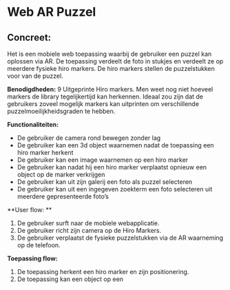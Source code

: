 # Web AR Puzzel


## Concreet:
Het is een mobiele web toepassing waarbij de gebruiker een puzzel kan oplossen via AR. 
De toepassing verdeelt de foto in stukjes en verdeelt ze op meerdere fysieke hiro markers.
De hiro markers stellen de puzzelstukken voor van de puzzel.

**Benodigdheden:**
9 Uitgeprinte Hiro markers. Men weet nog niet hoeveel markers de library tegelijkertijd kan herkennen.
Ideaal zou zijn dat de gebruikers zoveel mogelijk markers kan uitprinten om verschillende puzzelmoeilijkheidsgraden te hebben.

**Functionaliteiten:**
- De gebruiker de camera rond bewegen zonder lag
- De gebruiker kan een 3d object waarnemen nadat de toepassing een hiro marker herkent
- De gebruiker kan een image waarnemen op een hiro marker
- De gebruiker kan nadat hij een hiro marker verplaatst opnieuw een object op de marker verkrijgen
- De gebruiker kan uit zijn galerij een foto als puzzel selecteren  
- De gebruiker kan uit een ingegeven zoekterm een foto selecteren uit meerdere gepresenteerde foto’s

**User flow: **

1. De gebruiker surft naar de mobiele webapplicatie.
2. De gebruiker richt zijn camera op de Hiro Markers.
3. De gebruiker verplaatst de fysieke puzzelstukken via de AR waarneming  op de telefoon.

**Toepassing flow:**
1. De toepassing herkent een hiro marker en zijn positionering.
2. De toepassing kan een object op een 
